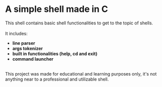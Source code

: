 # **A simple shell made in C**

This shell contains basic shell functionalities to get to the topic of shells.\
\
It includes:
- **line parser**
- **args tokenizer**
- **built in functionalities (help, cd and exit)**
- **command launcher**

\
This project was made for educational and learning purposes only, it's not anything near to a professional and utilizable shell.
